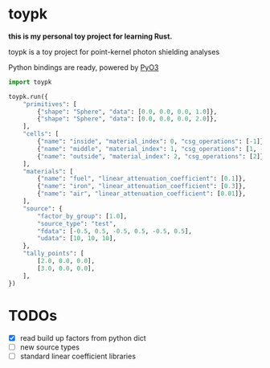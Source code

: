 # toypk
__this is my personal toy project for learning Rust.__

toypk is a toy project for point-kernel photon shielding analyses

Python bindings are ready, powered by [PyO3](https://github.com/PyO3/pyo3)

```python
import toypk

toypk.run({
    "primitives": [
        {"shape": "Sphere", "data": [0.0, 0.0, 0.0, 1.0]},
        {"shape": "Sphere", "data": [0.0, 0.0, 0.0, 2.0]},
    ],
    "cells": [
        {"name": "inside", "material_index": 0, "csg_operations": [-1]},
        {"name": "middle", "material_index": 1, "csg_operations": [1, -2]},
        {"name": "outside", "material_index": 2, "csg_operations": [2]},
    ],
    "materials": [
        {"name": "fuel", "linear_attenuation_coefficient": [0.1]},
        {"name": "iron", "linear_attenuation_coefficient": [0.3]},
        {"name": "air", "linear_attenuation_coefficient": [0.01]},
    ],
    "source": {
        "factor_by_group": [1.0],
        "source_type": "test",
        "fdata": [-0.5, 0.5, -0.5, 0.5, -0.5, 0.5],
        "udata": [10, 10, 10],
    },
    "tally_points": [
        [2.0, 0.0, 0.0],
        [3.0, 0.0, 0.0],
    ],
})
```

# TODOs
- [x] read build up factors from python dict
- [ ] new source types
- [ ] standard linear coefficient libraries
